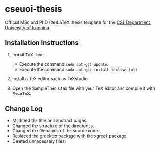 cseuoi-thesis
=============

Official MSc and PhD (Xe)LaTeX thesis template for the [CSE Department, University of Ioannina](http://cse.uoi.gr/).


Installation instructions
-------------------------

1. Install TeX Live:
	* Execute the command ```sudo apt-get update```.
	* Execute the command ```sudo apt-get install texlive-full```.

2. Install a TeX editor such as TeXstudio.

3. Open the SampleThesis.tex file with your TeX editor and compile it with XeLaTeX.


Change Log
----------

* Modified the title and abstract pages.
* Changed the structure of the directories.
* Changed the filenames of the source code.
* Replaced the greektex package with the xgreek package.
* Deleted unnecessary files.
